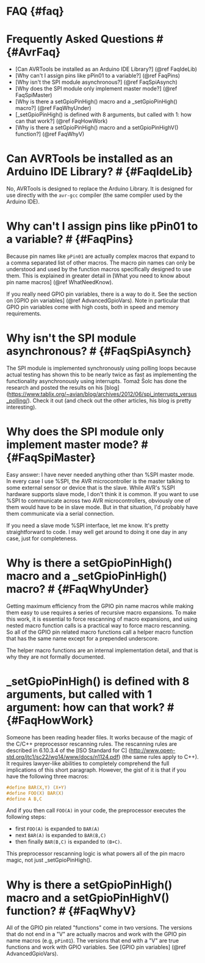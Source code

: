 FAQ                   {#faq}
=================


# Frequently Asked Questions #              {#AvrFaq}

- [Can AVRTools be installed as an Arduino IDE Library?] (@ref FaqIdeLib)
- [Why can't I assign pins like pPin01 to a variable?] (@ref FaqPins)
- [Why isn't the SPI module asynchronous?] (@ref FaqSpiAsynch)
- [Why does the SPI module only implement master mode?] (@ref FaqSpiMaster)
- [Why is there a setGpioPinHigh() macro and a _setGpioPinHigh() macro?] (@ref FaqWhyUnder)
- [_setGpioPinHigh() is defined with 8 arguments, but called with 1: how can that work?] (@ref FaqHowWork)
- [Why is there a setGpioPinHigh() macro and a setGpioPinHighV() function?] (@ref FaqWhyV)



# Can AVRTools be installed as an Arduino IDE Library? #      {#FaqIdeLib}

No, AVRTools is designed to replace the Arduino Library.  It is designed for use directly
with the `avr-gcc` compiler (the
same compiler used by the Arduino IDE).


# Why can't I assign pins like pPin01 to a variable? #      {#FaqPins}

Because pin names like `pPin01` are actually complex macros that expand to a
comma separated list of other macros.  The macro pin names can only be understood
and used by the function macros specifically designed to use them. This is
explained in greater detail in
[What you need to know about pin name macros] (@ref WhatNeedKnow).

If you really need GPIO pin variables, there is a way to do it.
See the section on [GPIO pin variables] (@ref AdvancedGpioVars). Note in particular
that GPIO pin variables come with high costs, both in speed and memory requirements.



# Why isn't the SPI module asynchronous? #                                      {#FaqSpiAsynch}

The SPI module is implemented synchronously using polling loops because actual testing
has shown this to be nearly twice as fast as implementing the functionality
asynchronously using interrupts.  Tomaž Šolc has done the research and posted the
results on his
[blog] (https://www.tablix.org/~avian/blog/archives/2012/06/spi_interrupts_versus_polling/).
Check it out (and check out the other articles, his blog is pretty interesting).




# Why does the SPI module only implement master mode? #                     {#FaqSpiMaster}

Easy answer: I have never needed anything other than %SPI master mode.  In every case I
use %SPI, the AVR microcontroller is the master talking to some external sensor or device
that is the slave.  While AVR's %SPI hardware supports slave mode, I don't think it
is common.  If you want to use %SPI to communicate across two AVR microcontrollers,
obviously one of them would have to be in slave mode.  But in that situation, I'd
probably have them communicate via a serial connection.

If you need a slave mode %SPI interface, let me know.  It's pretty straightforward to
code.  I may well get around to doing it one day in any case, just for completeness.


# Why is there a setGpioPinHigh() macro and a _setGpioPinHigh() macro? #          {#FaqWhyUnder}

Getting maximum efficiency from the GPIO pin name macros while making them
easy to use requires a series of recursive macro expansions.  To make this work,
it is essential to force rescanning of macro expansions, and using nested macro
function calls is a practical way to force macro rescanning.  So all of the
GPIO pin related macro functions call a helper macro function that has the
same name except for a prepended underscore.

The helper macro functions are an internal implementation detail, and that is
why they are not formally documented.



# _setGpioPinHigh() is defined with 8 arguments, but called with 1 argument: how can that work? #      {#FaqHowWork}

Someone has been reading header files.  It works because of the magic of the
C/C++ preprocessor rescanning rules.  The rescanning rules are described in
6.10.3.4 of the [ISO Standard for C]
(http://www.open-std.org/jtc1/sc22/wg14/www/docs/n1124.pdf) (the same rules
apply to C++). It requires lawyer-like abilities to completely comprehend the full
implications of this short paragraph.  However, the gist of it is that if
you have the following three macros:

~~~C
#define BAR(X,Y) (X+Y)
#define FOO(X) BAR(X)
#define A B,C
~~~

And if you then call `FOO(A)` in your code, the preprocessor executes the following steps:
- first `FOO(A)` is expanded to `BAR(A)`
- next `BAR(A)` is expanded to `BAR(B,C)`
- then finally `BAR(B,C)` is expanded to `(B+C)`.

This preprocessor rescanning logic is what powers all of the pin macro magic, not just
_setGpioPinHigh().




# Why is there a setGpioPinHigh() macro and a setGpioPinHighV() function? #        {#FaqWhyV}

All of the GPIO pin related "functions" come in two versions.  The versions
that do not end in a "V" are actually macros and work with the GPIO pin
name macros (e.g, `pPin01`).  The versions that end with a "V" are true
functions and work with GPIO variables.  See
[GPIO pin variables] (@ref AdvancedGpioVars).


